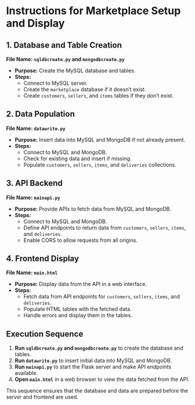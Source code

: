 # Instructions for Marketplace Setup and Display

## 1. Database and Table Creation
**File Name: `sqldbcreate.py` and `mongodbcreate.py`**

- **Purpose:** Create the MySQL database and tables.
- **Steps:**
  - Connect to MySQL server.
  - Create the `marketplace` database if it doesn’t exist.
  - Create `customers`, `sellers`, and `items` tables if they don’t exist.

## 2. Data Population
**File Name: `datawrite.py`**

- **Purpose:** Insert data into MySQL and MongoDB if not already present.
- **Steps:**
  - Connect to MySQL and MongoDB.
  - Check for existing data and insert if missing.
  - Populate `customers`, `sellers`, `items`, and `deliveries` collections.

## 3. API Backend
**File Name: `mainapi.py`**

- **Purpose:** Provide APIs to fetch data from MySQL and MongoDB.
- **Steps:**
  - Connect to MySQL and MongoDB.
  - Define API endpoints to return data from `customers`, `sellers`, `items`, and `deliveries`.
  - Enable CORS to allow requests from all origins.

## 4. Frontend Display
**File Name: `main.html`**

- **Purpose:** Display data from the API in a web interface.
- **Steps:**
  - Fetch data from API endpoints for `customers`, `sellers`, `items`, and `deliveries`.
  - Populate HTML tables with the fetched data.
  - Handle errors and display them in the tables.

## Execution Sequence

1. **Run `sqldbcreate.py` and `mongodbcreate.py`** to create the database and tables.
2. **Run `datawrite.py`** to insert initial data into MySQL and MongoDB.
3. **Run `mainapi.py`** to start the Flask server and make API endpoints available.
4. **Open `main.html`** in a web browser to view the data fetched from the API.

This sequence ensures that the database and data are prepared before the server and frontend are used.